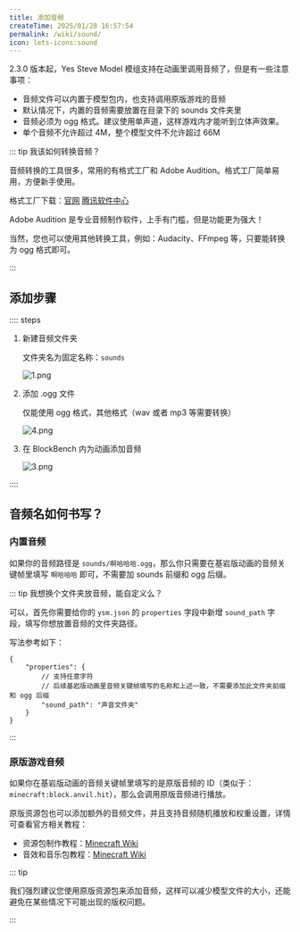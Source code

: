 ```yaml
---
title: 添加音频
createTime: 2025/01/28 16:57:54
permalink: /wiki/sound/
icon: lets-icons:sound
---
```


2.3.0 版本起，Yes Steve Model 模组支持在动画里调用音频了，但是有一些注意事项：

- 音频文件可以内置于模型包内，也支持调用原版游戏的音频
- 默认情况下，内置的音频需要放置在目录下的 sounds 文件夹里
- 音频必须为 ogg 格式。建议使用单声道，这样游戏内才能听到立体声效果。
- 单个音频不允许超过 4M，整个模型文件不允许超过 66M

::: tip 我该如何转换音频？

音频转换的工具很多，常用的有格式工厂和 Adobe Audition。格式工厂简单易用，方便新手使用。

格式工厂下载：[官网](http://www.pcfreetime.com/formatfactory/CN/index.html) [腾讯软件中心](https://pc.qq.com/detail/11/detail_1511.html)

Adobe Audition 是专业音频制作软件，上手有门槛，但是功能更为强大！

当然，您也可以使用其他转换工具，例如：Audacity、FFmpeg 等，只要能转换为 ogg 格式即可。

:::

## 添加步骤

:::: steps

1. 新建音频文件夹

    文件夹名为固定名称：`sounds`

    ![1.png](https://s2.loli.net/2025/01/30/HZMXbJgK1i6raef.png)

2. 添加 .ogg 文件

    仅能使用 ogg 格式，其他格式（wav 或者 mp3 等需要转换）

    ![4.png](https://s2.loli.net/2025/01/30/niRbwcJYmG9dqzO.png)

3. 在 BlockBench 内为动画添加音频

    ![3.png](https://s2.loli.net/2025/01/30/bQ3r4OSskhH5z7a.png)

::::

## 音频名如何书写？

### 内置音频

如果你的音频路径是 `sounds/啊哈哈哈.ogg`，那么你只需要在基岩版动画的音频关键帧里填写 `啊哈哈哈` 即可，不需要加 sounds 前缀和
ogg 后缀。

::: tip 我想换个文件夹放音频，能自定义么？

可以，首先你需要给你的 `ysm.json` 的 `properties` 字段中新增 `sound_path` 字段，填写你想放置音频的文件夹路径。

写法参考如下：

```jsonc {5}
{
    "properties": {
        // 支持任意字符
        // 后续基岩版动画里音频关键帧填写的名称和上述一致，不需要添加此文件夹前缀和 ogg 后缀
        "sound_path": "声音文件夹"
    }
}
```

:::

### 原版游戏音频

如果你在基岩版动画的音频关键帧里填写的是原版音频的 ID（类似于：`minecraft:block.anvil.hit`），那么会调用原版音频进行播放。

原版资源包也可以添加额外的音频文件，并且支持音频随机播放和权重设置，详情可查看官方相关教程：

- 资源包制作教程：[Minecraft Wiki](https://zh.minecraft.wiki/w/Tutorial:%E5%88%B6%E4%BD%9C%E8%B5%84%E6%BA%90%E5%8C%85?variant=zh-cn)
- 音效和音乐包教程：[Minecraft Wiki](https://zh.minecraft.wiki/w/Tutorial:%E5%88%B6%E4%BD%9C%E8%B5%84%E6%BA%90%E5%8C%85/%E9%9F%B3%E6%95%88%E5%92%8C%E9%9F%B3%E4%B9%90)

::: tip

我们强烈建议您使用原版资源包来添加音频，这样可以减少模型文件的大小，还能避免在某些情况下可能出现的版权问题。

:::
